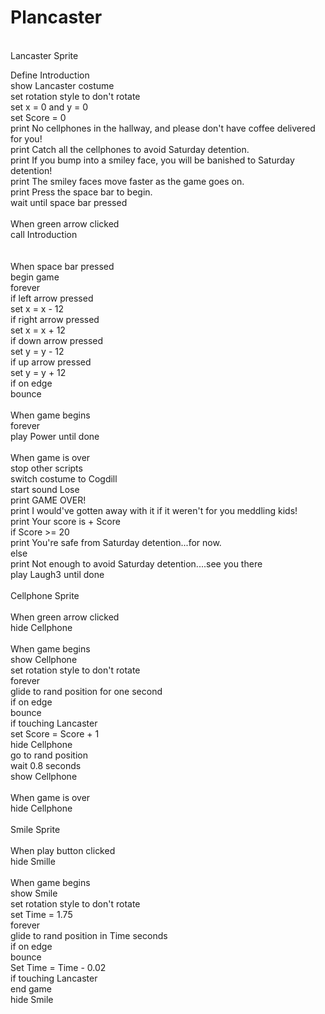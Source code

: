 # Plancaster 
<br>
Lancaster Sprite

Define Introduction <br>
  show Lancaster costume <br>
  set rotation style to don't rotate <br>
  set x = 0 and y = 0 <br>
  set Score = 0 <br>
  print No cellphones in the hallway, and please don't have coffee delivered for you! <br>
  print Catch all the cellphones to avoid Saturday detention. <br>
  print If you bump into a smiley face, you will be banished to Saturday detention! <br>
  print The smiley faces move faster as the game goes on. <br>
  print Press the space bar to begin. <br>
  wait until space bar pressed <br>
  <br>
When green arrow clicked <br>
  call Introduction <br>
<br>  
When space bar pressed <br>
  begin game <br>
  forever <br>
    if left arrow pressed <br>
      set x = x - 12 <br>
    if right arrow pressed <br>
      set x = x + 12 <br>
    if down arrow pressed <br>
      set y = y - 12 <br>
    if up arrow pressed <br>
      set y = y + 12 <br>
    if on edge <br>
      bounce <br>
      <br>
When game begins <br>
  forever <br>
    play Power until done <br>
    <br>
When game is over <br>
  stop other scripts <br>
  switch costume to Cogdill <br>
  start sound Lose <br>
  print GAME OVER! <br>
  print I would've gotten away with it if it weren't for you meddling kids! <br>
  print Your score is + Score <br>
  if Score >= 20 <br>
    print You're safe from Saturday detention...for now. <br>
  else <br>
    print Not enough to avoid Saturday detention....see you there <br>
    play Laugh3 until done <br>
    <br>
Cellphone Sprite <br>
<br>
  When green arrow clicked <br>
    hide Cellphone <br>
  <br>
  When game begins <br>
    show Cellphone <br>
    set rotation style to don't rotate <br>
    forever <br>
      glide to rand position for one second <br>
      if on edge <br>
        bounce <br>
      if touching Lancaster <br>
        set Score = Score + 1 <br>
        hide Cellphone <br>
        go to rand position <br>
        wait 0.8 seconds <br>
        show Cellphone <br>
         <br>
  When game is over <br>
    hide Cellphone <br>
    <br>
Smile Sprite <br>
<br>
  When play button clicked <br>
    hide Smille <br>
    <br>
  When game begins <br>
    show Smile <br>
    set rotation style to don't rotate <br>
    set Time = 1.75 <br>
    forever <br>
      glide to rand position in Time seconds <br>
      if on edge <br>
        bounce <br>
      Set Time = Time - 0.02 <br>
      if touching Lancaster <br>
        end game <br>
        hide Smile <br>
   
 
